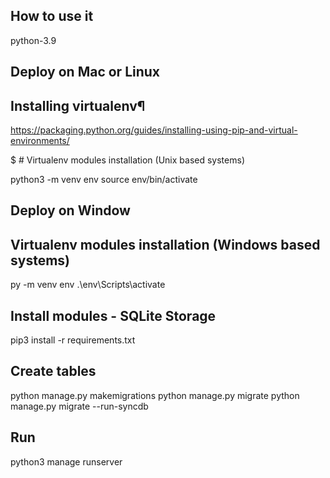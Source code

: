 ## How to use it
python-3.9

## Deploy on Mac or Linux
## Installing virtualenv¶
https://packaging.python.org/guides/installing-using-pip-and-virtual-environments/


$ # Virtualenv modules installation (Unix based systems)

python3 -m venv env
source env/bin/activate


## Deploy on Window
## Virtualenv modules installation (Windows based systems)

py -m venv env
.\env\Scripts\activate

## Install modules - SQLite Storage
pip3 install -r requirements.txt

## Create tables
python manage.py makemigrations
python manage.py migrate
python manage.py migrate --run-syncdb

## Run 
python3 manage runserver 
